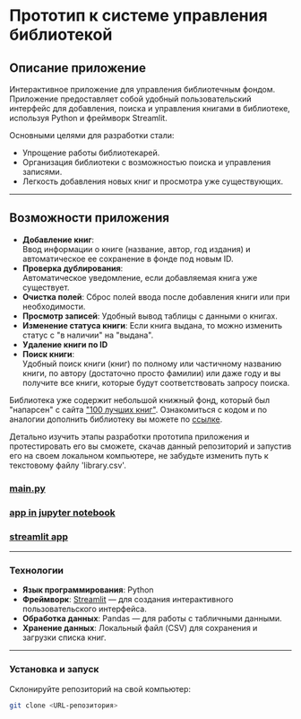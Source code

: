 # Прототип к системе управления библиотекой

## Описание приложение
Интерактивное приложение для управления библиотечным фондом. Приложение предоставляет собой удобный пользовательский интерфейс для добавления, поиска и управления книгами в библиотеке, используя Python и фреймворк Streamlit.

Основными целями для разработки стали:
- Упрощение работы библиотекарей.
- Организация библиотеки с возможностью поиска и управления записями.
- Легкость добавления новых книг и просмотра уже существующих.

---

## Возможности приложения
- **Добавление книг**:\
Ввод информации о книге (название, автор, год издания) и автоматическое ее сохранение в фонде под новым ID.
- **Проверка дублирования**:\
Автоматическое уведомление, если добавляемая книга уже существует.
- **Очистка полей**: Сброс полей ввода после добавления книги или при необходимости.
- **Просмотр записей**: Удобный вывод таблицы с данными о книгах.
- **Изменение статуса книги**: Если книга выдана, то можно изменить статус с "в наличии" на "выдана".
- **Удаление книги по ID**
- **Поиск книги**:\
Удобный поиск книги (книг) по полному или частичному  названию книги, по автору (достаточно просто фамилии) или даже году и вы получите все книги, которые будут соответствовать запросу поиска.

Библиотека уже содержит небольшой книжный фонд, который был "напарсен" с сайта ["100 лучших книг"](https://www.100bestbooks.ru/). Ознакомиться с кодом и по аналогии дополнить библиотеку вы можете по [ссылке]().

Детально изучить этапы разработки прототипа приложения и протестировать его вы сможете, скачав данный репозиторий и запустив его на своем локальном компьютере, не забудьте изменить путь к текстовому файлу 'library.csv'.


### [main.py]()
### [app in jupyter notebook]()
### [streamlit app]()

---

### Технологии

- **Язык программирования**: Python
- **Фреймворк**: [Streamlit](https://streamlit.io/) — для создания интерактивного пользовательского интерфейса.
- **Обработка данных**: Pandas — для работы с табличными данными.
- **Хранение данных**: Локальный файл (CSV) для сохранения и загрузки списка книг.

---

### Установка и запуск
Склонируйте репозиторий на свой компьютер:
```bash
git clone <URL-репозитория>

